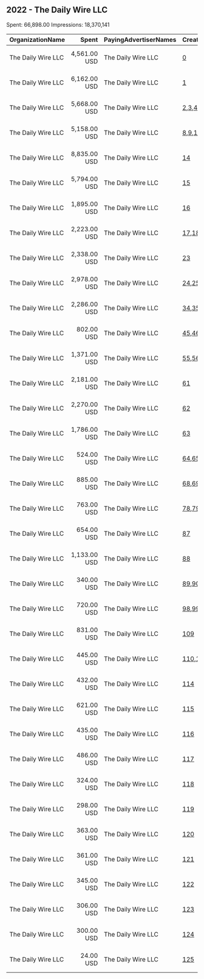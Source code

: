 ## 2022 - The Daily Wire LLC 
Spent: 66,898.00
Impressions: 18,370,141

|OrganizationName|Spent|PayingAdvertiserNames|CreativeUrls|Impressions|Genders|AgeBrackets|CountryCodes|BillingAddresses|CandidateBallotInformation|
|:---|---:|:---|:---|---:|:---|:---|:---|:---|:---|
|The Daily Wire LLC|4,561.00 USD|The Daily Wire LLC|[0](https://www.snap.com/political-ads/asset/8e4ec88b72a6ed5246a054b186ae8df2ec50831ff51bc0fcfe7ac85146284fb7?mediaType=mp4)|4,571,597|||united states|"1821 12th Avenue South, Suite 460,Nashville,37203,US"||
|The Daily Wire LLC|6,162.00 USD|The Daily Wire LLC|[1](https://www.snap.com/political-ads/asset/0b93f3586f7a6288190f7074ab7c45cb6a95868cf588ba5a5ba1da5b3e86e988?mediaType=mp4)|1,708,248||18+|united states|"1821 12th Avenue South, Suite 460,Nashville,37203,US"||
|The Daily Wire LLC|5,668.00 USD|The Daily Wire LLC|[2](https://www.snap.com/political-ads/asset/e459f7341973ff8e9668a13f8a55a958d129dce65269c1151ca580d24ac62f57?mediaType=mp4),[3](https://www.snap.com/political-ads/asset/e640a64ed2ca834c293cd55e3bfe1e788948cf3cbf5477e4e0edf44b991bb472?mediaType=mp4),[4](https://www.snap.com/political-ads/asset/73dcef4c5f239e24077cf11b2c2fc2af09d6654d4610f4e57b950c20639a2822?mediaType=mp4),[5](https://www.snap.com/political-ads/asset/110a6469663b20034850fe5660e0136952f72b355f7fa22795118ebb0efedb2b?mediaType=mp4),[6](https://www.snap.com/political-ads/asset/3f0b06f31f186db93b08f4dd45d33acbdfb28cb66b321e144c90aa212492f723?mediaType=mp4),[7](https://www.snap.com/political-ads/asset/c5b6fdf399a230806eb211fa77ab090e19fdbb64101aa85f48e99a09f8f2e9b8?mediaType=mp4)|1,671,650||18+|united states|"1821 12th Avenue South, Suite 460,Nashville,37203,US"||
|The Daily Wire LLC|5,158.00 USD|The Daily Wire LLC|[8](https://www.snap.com/political-ads/asset/e8644c7761813013569277368a607265f425c9e352efef9d66203afae41699bd?mediaType=mp4),[9](https://www.snap.com/political-ads/asset/6ae94b84cced5c4881f359064a33041886e5845d283dab534b8bf5be8a651a8c?mediaType=mp4),[10](https://www.snap.com/political-ads/asset/be61c5b01373df93d6c7a316469e057b6fd8acd6073da6beafb76e9f170ad995?mediaType=mp4),[11](https://www.snap.com/political-ads/asset/3a929e314433ae48a40db4a2307656a0967fff88814fe93b75f81a19d0b004c9?mediaType=mp4),[12](https://www.snap.com/political-ads/asset/cb4293439f117606db02c40f6a270a4271619995ea93329a40ba9f1c71dd1088?mediaType=mp4),[13](https://www.snap.com/political-ads/asset/fe733916148e2acf47849d4ddd7f717367d7b1f691c2191f5ca8dced05bb557c?mediaType=mp4)|1,619,653||18+|united states|"1821 12th Avenue South, Suite 460,Nashville,37203,US"||
|The Daily Wire LLC|8,835.00 USD|The Daily Wire LLC|[14](https://www.snap.com/political-ads/asset/af4187afbc5fa6687f30606684ddeb3ed01d1d60a7abad1b899581a47923d7b7?mediaType=mp4)|1,245,667||18+|united states|"1821 12th Avenue South, Suite 460,Nashville,37203,US"||
|The Daily Wire LLC|5,794.00 USD|The Daily Wire LLC|[15](https://www.snap.com/political-ads/asset/6366ce2c7dd63ead1332301d169805516a0d0434653a7b6bfa7024f60b18d66d?mediaType=mp4)|937,893||18+|united states|"1821 12th Avenue South, Suite 460,Nashville,37203,US"||
|The Daily Wire LLC|1,895.00 USD|The Daily Wire LLC|[16](https://www.snap.com/political-ads/asset/67fdc9f2f25a0e3896a3d0de9974099bdd9ef3f7eb3923d16f28a43fd63f661b?mediaType=mp4)|692,186||18+|united states|"1821 12th Avenue South, Suite 460,Nashville,37203,US"||
|The Daily Wire LLC|2,223.00 USD|The Daily Wire LLC|[17](https://www.snap.com/political-ads/asset/e459f7341973ff8e9668a13f8a55a958d129dce65269c1151ca580d24ac62f57?mediaType=mp4),[18](https://www.snap.com/political-ads/asset/e640a64ed2ca834c293cd55e3bfe1e788948cf3cbf5477e4e0edf44b991bb472?mediaType=mp4),[19](https://www.snap.com/political-ads/asset/73dcef4c5f239e24077cf11b2c2fc2af09d6654d4610f4e57b950c20639a2822?mediaType=mp4),[20](https://www.snap.com/political-ads/asset/110a6469663b20034850fe5660e0136952f72b355f7fa22795118ebb0efedb2b?mediaType=mp4),[21](https://www.snap.com/political-ads/asset/3f0b06f31f186db93b08f4dd45d33acbdfb28cb66b321e144c90aa212492f723?mediaType=mp4),[22](https://www.snap.com/political-ads/asset/c5b6fdf399a230806eb211fa77ab090e19fdbb64101aa85f48e99a09f8f2e9b8?mediaType=mp4)|645,924||18+|united states|"1821 12th Avenue South, Suite 460,Nashville,37203,US"||
|The Daily Wire LLC|2,338.00 USD|The Daily Wire LLC|[23](https://www.snap.com/political-ads/asset/1550a79caac2e48e81a96c20c0fe21eb22ca222b47cde4a9b1957b275217aada?mediaType=mp4)|613,541||18+|united states|"1821 12th Avenue South, Suite 460,Nashville,37203,US"||
|The Daily Wire LLC|2,978.00 USD|The Daily Wire LLC|[24](https://www.snap.com/political-ads/asset/e7f5c252471c46647ac3a798c7345f78867d724b6d461f29e42a615eb12ee263?mediaType=mp4),[25](https://www.snap.com/political-ads/asset/6fc36f9de1b9a7a0e288bedd0e6c4157e96a2b0c7fc9175d46e985edf3c8405f?mediaType=mp4),[26](https://www.snap.com/political-ads/asset/8d3b59ed04bc0cc548af1e53b05f876dce24548a80a101d6cf5ae9f550102566?mediaType=mp4),[27](https://www.snap.com/political-ads/asset/e8c91551f3128971159623011914a65abe45be85a286df0912fb366f15e50ca4?mediaType=mp4),[28](https://www.snap.com/political-ads/asset/c36969d36a68c5b10ef326154714f1c731b35943f02ccadb4f3255512073ce28?mediaType=mp4),[29](https://www.snap.com/political-ads/asset/71f610876e914421c4ee3be21141d49ccb8eb8beb598e486a8f84f3e4fdb0cd2?mediaType=mp4),[30](https://www.snap.com/political-ads/asset/539a39bb2e65cf9d43a6534a27c288c92584fe38bfae3fea44b3906de184cfec?mediaType=mp4),[31](https://www.snap.com/political-ads/asset/8c54cda1bf5b4a966607dfdca5721cb6f2a47ac2839065fce6aad4ff83866bca?mediaType=mp4),[32](https://www.snap.com/political-ads/asset/256f0c050e1e0406aae75634ea59699370eceab2d5c1f53111f9856d90ed4baf?mediaType=mp4),[33](https://www.snap.com/political-ads/asset/eeb231645028041f00e7fe3a08772c1228dff830f50571cc117fe701c3ffc266?mediaType=mp4)|549,582||18+|united states|"1821 12th Avenue South, Suite 460,Nashville,37203,US"||
|The Daily Wire LLC|2,286.00 USD|The Daily Wire LLC|[34](https://www.snap.com/political-ads/asset/f2b4dd036a2e364a2ddd3ea72b0c9b57a6d50909d923b45cde35787b88fb6bd4?mediaType=mp4),[35](https://www.snap.com/political-ads/asset/d7e69ad1629cc7dbb588c5698919a1876c3073e5318ee971e14f1ee811fb2d4a?mediaType=mp4),[36](https://www.snap.com/political-ads/asset/72091edd56f03fcd9d58588c6a1791e3233dde51d5284bc152c6df8b1d884272?mediaType=mp4),[37](https://www.snap.com/political-ads/asset/b74a5a15a4577a436b9b689ee85c6a4dceed58995ec7914e9cb05df71f2bc4fe?mediaType=mp4),[38](https://www.snap.com/political-ads/asset/9648a79eb2f95115000df2ea77c19894a2e6e5af22a39a627b8752865ad64c1f?mediaType=mp4),[39](https://www.snap.com/political-ads/asset/295a9a467bac1db56f33a034dd88b073caa588019be21b97401e8975d4101159?mediaType=mp4),[40](https://www.snap.com/political-ads/asset/0b6e72ff7742829a4c2ef4925817f4a2c9350b9af09adfbe600674aa053a1fde?mediaType=mp4),[41](https://www.snap.com/political-ads/asset/9d1f6a6f32e40439562b740cb077c193d7771f72a62205ba97605c3e0394e855?mediaType=mp4),[42](https://www.snap.com/political-ads/asset/63758faa96a1b8858882a95b72597cf4588bdec620077c6f38bf8ced1cecb014?mediaType=mp4),[43](https://www.snap.com/political-ads/asset/0f509b97f4d34a2eb6655fe2300fdaa2fcd3a447577d28fefffea8f53aa36b02?mediaType=mp4),[44](https://www.snap.com/political-ads/asset/9a28e05739d65fac00fb04426b3f6ceffbb0e8157ae998ef09383b2071b06572?mediaType=mp4)|505,741||18+|united states|"1821 12th Avenue South, Suite 460,Nashville,37203,US"||
|The Daily Wire LLC|802.00 USD|The Daily Wire LLC|[45](https://www.snap.com/political-ads/asset/2e8ca9adb569d1464342522c0399a8452bf702684e056429ac47504aa153aaac?mediaType=mp4),[46](https://www.snap.com/political-ads/asset/a1ef5fd4dc3125269d97a19f45d32577a758603debdc78c19718d8684ecf8a52?mediaType=mp4),[47](https://www.snap.com/political-ads/asset/3ff55510dc77a469f53a98e470db184edf4dc661ab5b562f2a324fa3fd9d1c93?mediaType=mp4),[48](https://www.snap.com/political-ads/asset/09410da84e5a6308e8e77cdd4f2d11f8b0bc893b261fba4de07f1b0be3c7811b?mediaType=mp4),[49](https://www.snap.com/political-ads/asset/10c71ee6316e13adf69790e413cd1341999210c67134b06d3389ffc798ce493b?mediaType=mp4),[50](https://www.snap.com/political-ads/asset/99dd68eedbb5bfa8e97579e66a136c16cef98f2d5a4b41e1f68a0e5b281a55b9?mediaType=mp4),[51](https://www.snap.com/political-ads/asset/04b408803cd1cbaf8982a32c60a85e17dd85d3c2703a45c9b670357f5572ac22?mediaType=mp4),[52](https://www.snap.com/political-ads/asset/7a1e70a7b76679b3fe2664e0972ab7d56dc8704146dc3d4e9f83b63110ba5b3c?mediaType=mp4),[53](https://www.snap.com/political-ads/asset/289f6b2f18635066eb308e87cde4c92db562bd459cfccbb274db887c1b5e6915?mediaType=mp4),[54](https://www.snap.com/political-ads/asset/489089d5f78f939f1968b022a775bc630b6a6ab9bd2a246e469fd3a115ba21a8?mediaType=mp4)|365,027||18+|united states|"1821 12th Avenue South, Suite 460,Nashville,37203,US"||
|The Daily Wire LLC|1,371.00 USD|The Daily Wire LLC|[55](https://www.snap.com/political-ads/asset/e8644c7761813013569277368a607265f425c9e352efef9d66203afae41699bd?mediaType=mp4),[56](https://www.snap.com/political-ads/asset/6ae94b84cced5c4881f359064a33041886e5845d283dab534b8bf5be8a651a8c?mediaType=mp4),[57](https://www.snap.com/political-ads/asset/be61c5b01373df93d6c7a316469e057b6fd8acd6073da6beafb76e9f170ad995?mediaType=mp4),[58](https://www.snap.com/political-ads/asset/3a929e314433ae48a40db4a2307656a0967fff88814fe93b75f81a19d0b004c9?mediaType=mp4),[59](https://www.snap.com/political-ads/asset/cb4293439f117606db02c40f6a270a4271619995ea93329a40ba9f1c71dd1088?mediaType=mp4),[60](https://www.snap.com/political-ads/asset/fe733916148e2acf47849d4ddd7f717367d7b1f691c2191f5ca8dced05bb557c?mediaType=mp4)|336,546||18+|united states|"1821 12th Avenue South, Suite 460,Nashville,37203,US"||
|The Daily Wire LLC|2,181.00 USD|The Daily Wire LLC|[61](https://www.snap.com/political-ads/asset/e7eee01b193051b1427830d81d3f2eac72ebc1e0603d966b4c984ab282aa5bd5?mediaType=mp4)|277,696||18+|united states|"1821 12th Avenue South, Suite 460,Nashville,37203,US"||
|The Daily Wire LLC|2,270.00 USD|The Daily Wire LLC|[62](https://www.snap.com/political-ads/asset/e7eee01b193051b1427830d81d3f2eac72ebc1e0603d966b4c984ab282aa5bd5?mediaType=mp4)|274,524||18+|united states|"1821 12th Avenue South, Suite 460,Nashville,37203,US"||
|The Daily Wire LLC|1,786.00 USD|The Daily Wire LLC|[63](https://www.snap.com/political-ads/asset/c562d6c9ab93fe770ad0fc3b3a60250c517e3efec3f0ab5caf68b77a224e539d?mediaType=jpg)|247,124|||united states|"1821 12th Avenue South, Suite 460,Nashville,37203,US"||
|The Daily Wire LLC|524.00 USD|The Daily Wire LLC|[64](https://www.snap.com/political-ads/asset/89917d526f7b8c3e7137cfffedbe5998408605b7b62643e725b9ed55317ed16b?mediaType=mp4),[65](https://www.snap.com/political-ads/asset/a5a87b329db32ad41318d1723bb42ea520ec0f48bfb298371a0352d76ed10f0b?mediaType=mp4),[66](https://www.snap.com/political-ads/asset/bac12dba9a10d640b8a44f9044a6df0442d4f6febc435a9c623fa9e78e4d04bc?mediaType=mp4),[67](https://www.snap.com/political-ads/asset/fef3353603cd3082e629c5789c6278a995380c840cf40bb44e7efe982cbc0627?mediaType=mp4)|239,425||18+|united states|"1821 12th Avenue South, Suite 460,Nashville,37203,US"||
|The Daily Wire LLC|885.00 USD|The Daily Wire LLC|[68](https://www.snap.com/political-ads/asset/e7f5c252471c46647ac3a798c7345f78867d724b6d461f29e42a615eb12ee263?mediaType=mp4),[69](https://www.snap.com/political-ads/asset/6fc36f9de1b9a7a0e288bedd0e6c4157e96a2b0c7fc9175d46e985edf3c8405f?mediaType=mp4),[70](https://www.snap.com/political-ads/asset/8d3b59ed04bc0cc548af1e53b05f876dce24548a80a101d6cf5ae9f550102566?mediaType=mp4),[71](https://www.snap.com/political-ads/asset/e8c91551f3128971159623011914a65abe45be85a286df0912fb366f15e50ca4?mediaType=mp4),[72](https://www.snap.com/political-ads/asset/c36969d36a68c5b10ef326154714f1c731b35943f02ccadb4f3255512073ce28?mediaType=mp4),[73](https://www.snap.com/political-ads/asset/71f610876e914421c4ee3be21141d49ccb8eb8beb598e486a8f84f3e4fdb0cd2?mediaType=mp4),[74](https://www.snap.com/political-ads/asset/539a39bb2e65cf9d43a6534a27c288c92584fe38bfae3fea44b3906de184cfec?mediaType=mp4),[75](https://www.snap.com/political-ads/asset/8c54cda1bf5b4a966607dfdca5721cb6f2a47ac2839065fce6aad4ff83866bca?mediaType=mp4),[76](https://www.snap.com/political-ads/asset/256f0c050e1e0406aae75634ea59699370eceab2d5c1f53111f9856d90ed4baf?mediaType=mp4),[77](https://www.snap.com/political-ads/asset/eeb231645028041f00e7fe3a08772c1228dff830f50571cc117fe701c3ffc266?mediaType=mp4)|214,815||18+|united states|"1821 12th Avenue South, Suite 460,Nashville,37203,US"||
|The Daily Wire LLC|763.00 USD|The Daily Wire LLC|[78](https://www.snap.com/political-ads/asset/931d26afb1e98b426e2044f2f64b0022704f6f7e040bb0560eaca94b0ba51324?mediaType=mp4),[79](https://www.snap.com/political-ads/asset/9b479af11b7fab15118f31dcd9565372054f63e32f7a99060585abdae9246993?mediaType=mp4),[80](https://www.snap.com/political-ads/asset/4204cc6a8b556f3a755376635452ca12ac953124fad47a523888f79a40fbe6cb?mediaType=mp4),[81](https://www.snap.com/political-ads/asset/2c671fef271b3bafc879240a099733e3cda94e232be4670aa9dbe896c9dcdac7?mediaType=mp4),[82](https://www.snap.com/political-ads/asset/0e8b082f02b20a96b8a361647b78396aa565a4feed9efeb7ca58912ddcfd1424?mediaType=mp4),[83](https://www.snap.com/political-ads/asset/e8c79baaf9162fce9547e0cd9f4744b6c0bcdb55068391ce1b2a42e7a01eb689?mediaType=mp4),[84](https://www.snap.com/political-ads/asset/abb13c60bc8109fa47f06fc195f657962087bf33cd69792d724c75136f8eb8eb?mediaType=mp4),[85](https://www.snap.com/political-ads/asset/442dd2bb569da1f3e87f0de229ce40a07f470a3465ed3729452b2658c5f0f448?mediaType=mp4),[86](https://www.snap.com/political-ads/asset/2569c3b73caaec81d73c23b8cd96b2746cc5dbf1a4665c07560f41d3ba47f870?mediaType=mp4)|199,019||18+|united states|"1821 12th Avenue South, Suite 460,Nashville,37203,US"||
|The Daily Wire LLC|654.00 USD|The Daily Wire LLC|[87](https://www.snap.com/political-ads/asset/1550a79caac2e48e81a96c20c0fe21eb22ca222b47cde4a9b1957b275217aada?mediaType=mp4)|185,331||18+|united states|"1821 12th Avenue South, Suite 460,Nashville,37203,US"||
|The Daily Wire LLC|1,133.00 USD|The Daily Wire LLC|[88](https://www.snap.com/political-ads/asset/66046377170b4fdbe0edc9d71cdd12feffe21cbbe0a5683a2bc7a276732c3068?mediaType=mp4)|176,585||18+|united states|"1821 12th Avenue South, Suite 460,Nashville,37203,US"||
|The Daily Wire LLC|340.00 USD|The Daily Wire LLC|[89](https://www.snap.com/political-ads/asset/931d26afb1e98b426e2044f2f64b0022704f6f7e040bb0560eaca94b0ba51324?mediaType=mp4),[90](https://www.snap.com/political-ads/asset/9b479af11b7fab15118f31dcd9565372054f63e32f7a99060585abdae9246993?mediaType=mp4),[91](https://www.snap.com/political-ads/asset/4204cc6a8b556f3a755376635452ca12ac953124fad47a523888f79a40fbe6cb?mediaType=mp4),[92](https://www.snap.com/political-ads/asset/2c671fef271b3bafc879240a099733e3cda94e232be4670aa9dbe896c9dcdac7?mediaType=mp4),[93](https://www.snap.com/political-ads/asset/0e8b082f02b20a96b8a361647b78396aa565a4feed9efeb7ca58912ddcfd1424?mediaType=mp4),[94](https://www.snap.com/political-ads/asset/e8c79baaf9162fce9547e0cd9f4744b6c0bcdb55068391ce1b2a42e7a01eb689?mediaType=mp4),[95](https://www.snap.com/political-ads/asset/abb13c60bc8109fa47f06fc195f657962087bf33cd69792d724c75136f8eb8eb?mediaType=mp4),[96](https://www.snap.com/political-ads/asset/442dd2bb569da1f3e87f0de229ce40a07f470a3465ed3729452b2658c5f0f448?mediaType=mp4),[97](https://www.snap.com/political-ads/asset/2569c3b73caaec81d73c23b8cd96b2746cc5dbf1a4665c07560f41d3ba47f870?mediaType=mp4)|173,916||18+|united states|"1821 12th Avenue South, Suite 460,Nashville,37203,US"||
|The Daily Wire LLC|720.00 USD|The Daily Wire LLC|[98](https://www.snap.com/political-ads/asset/f2b4dd036a2e364a2ddd3ea72b0c9b57a6d50909d923b45cde35787b88fb6bd4?mediaType=mp4),[99](https://www.snap.com/political-ads/asset/d7e69ad1629cc7dbb588c5698919a1876c3073e5318ee971e14f1ee811fb2d4a?mediaType=mp4),[100](https://www.snap.com/political-ads/asset/72091edd56f03fcd9d58588c6a1791e3233dde51d5284bc152c6df8b1d884272?mediaType=mp4),[101](https://www.snap.com/political-ads/asset/b74a5a15a4577a436b9b689ee85c6a4dceed58995ec7914e9cb05df71f2bc4fe?mediaType=mp4),[102](https://www.snap.com/political-ads/asset/9648a79eb2f95115000df2ea77c19894a2e6e5af22a39a627b8752865ad64c1f?mediaType=mp4),[103](https://www.snap.com/political-ads/asset/295a9a467bac1db56f33a034dd88b073caa588019be21b97401e8975d4101159?mediaType=mp4),[104](https://www.snap.com/political-ads/asset/0b6e72ff7742829a4c2ef4925817f4a2c9350b9af09adfbe600674aa053a1fde?mediaType=mp4),[105](https://www.snap.com/political-ads/asset/9d1f6a6f32e40439562b740cb077c193d7771f72a62205ba97605c3e0394e855?mediaType=mp4),[106](https://www.snap.com/political-ads/asset/63758faa96a1b8858882a95b72597cf4588bdec620077c6f38bf8ced1cecb014?mediaType=mp4),[107](https://www.snap.com/political-ads/asset/0f509b97f4d34a2eb6655fe2300fdaa2fcd3a447577d28fefffea8f53aa36b02?mediaType=mp4),[108](https://www.snap.com/political-ads/asset/9a28e05739d65fac00fb04426b3f6ceffbb0e8157ae998ef09383b2071b06572?mediaType=mp4)|153,904||18+|united states|"1821 12th Avenue South, Suite 460,Nashville,37203,US"||
|The Daily Wire LLC|831.00 USD|The Daily Wire LLC|[109](https://www.snap.com/political-ads/asset/8e4ec88b72a6ed5246a054b186ae8df2ec50831ff51bc0fcfe7ac85146284fb7?mediaType=mp4)|138,883|||united states|"1821 12th Avenue South, Suite 460,Nashville,37203,US"||
|The Daily Wire LLC|445.00 USD|The Daily Wire LLC|[110](https://www.snap.com/political-ads/asset/89917d526f7b8c3e7137cfffedbe5998408605b7b62643e725b9ed55317ed16b?mediaType=mp4),[111](https://www.snap.com/political-ads/asset/a5a87b329db32ad41318d1723bb42ea520ec0f48bfb298371a0352d76ed10f0b?mediaType=mp4),[112](https://www.snap.com/political-ads/asset/bac12dba9a10d640b8a44f9044a6df0442d4f6febc435a9c623fa9e78e4d04bc?mediaType=mp4),[113](https://www.snap.com/political-ads/asset/fef3353603cd3082e629c5789c6278a995380c840cf40bb44e7efe982cbc0627?mediaType=mp4)|116,765||18+|united states|"1821 12th Avenue South, Suite 460,Nashville,37203,US"||
|The Daily Wire LLC|432.00 USD|The Daily Wire LLC|[114](https://www.snap.com/political-ads/asset/197c9f24521afc1ae3b5b9f96644754d7f1e0cbd68f68db8c301394edc0d52a5?mediaType=mp4)|66,836||18+|united states|"1821 12th Avenue South, Suite 460,Nashville,37203,US"||
|The Daily Wire LLC|621.00 USD|The Daily Wire LLC|[115](https://www.snap.com/political-ads/asset/fcf3fb8b9a324e6d1c982b59e7c13e71ff7277be96734e9eb4daa80f99a84c97?mediaType=jpg)|64,718||18+|united states|"1821 12th Avenue South, Suite 460,Nashville,37203,US"||
|The Daily Wire LLC|435.00 USD|The Daily Wire LLC|[116](https://www.snap.com/political-ads/asset/0d8204de648b99179a1feff5052f58f8fdd22f062cb439586f4c094730fa9dfb?mediaType=jpg)|55,654||18+|united states|"1821 12th Avenue South, Suite 460,Nashville,37203,US"||
|The Daily Wire LLC|486.00 USD|The Daily Wire LLC|[117](https://www.snap.com/political-ads/asset/197c9f24521afc1ae3b5b9f96644754d7f1e0cbd68f68db8c301394edc0d52a5?mediaType=mp4)|55,580||18+|united states|"1821 12th Avenue South, Suite 460,Nashville,37203,US"||
|The Daily Wire LLC|324.00 USD|The Daily Wire LLC|[118](https://www.snap.com/political-ads/asset/fcf3fb8b9a324e6d1c982b59e7c13e71ff7277be96734e9eb4daa80f99a84c97?mediaType=jpg)|50,648||18+|united states|"1821 12th Avenue South, Suite 460,Nashville,37203,US"||
|The Daily Wire LLC|298.00 USD|The Daily Wire LLC|[119](https://www.snap.com/political-ads/asset/0b93f3586f7a6288190f7074ab7c45cb6a95868cf588ba5a5ba1da5b3e86e988?mediaType=mp4)|46,536||18+|united states|"1821 12th Avenue South, Suite 460,Nashville,37203,US"||
|The Daily Wire LLC|363.00 USD|The Daily Wire LLC|[120](https://www.snap.com/political-ads/asset/6a07dcee5ef567bd93c1383c382893fb57db8dd8822a9fc3235404625f916afd?mediaType=jpg)|44,035||18+|united states|"1821 12th Avenue South, Suite 460,Nashville,37203,US"||
|The Daily Wire LLC|361.00 USD|The Daily Wire LLC|[121](https://www.snap.com/political-ads/asset/6a07dcee5ef567bd93c1383c382893fb57db8dd8822a9fc3235404625f916afd?mediaType=jpg)|40,176||18+|united states|"1821 12th Avenue South, Suite 460,Nashville,37203,US"||
|The Daily Wire LLC|345.00 USD|The Daily Wire LLC|[122](https://www.snap.com/political-ads/asset/0d8204de648b99179a1feff5052f58f8fdd22f062cb439586f4c094730fa9dfb?mediaType=jpg)|35,943||18+|united states|"1821 12th Avenue South, Suite 460,Nashville,37203,US"||
|The Daily Wire LLC|306.00 USD|The Daily Wire LLC|[123](https://www.snap.com/political-ads/asset/0b93f3586f7a6288190f7074ab7c45cb6a95868cf588ba5a5ba1da5b3e86e988?mediaType=mp4)|31,917||18+|united states|"1821 12th Avenue South, Suite 460,Nashville,37203,US"||
|The Daily Wire LLC|300.00 USD|The Daily Wire LLC|[124](https://www.snap.com/political-ads/asset/c8d45179fb59caccdc936de8579f6f29d095f0bbb02e222b190ea4dcf93630dc?mediaType=mp4)|14,782||18+|united states|"1821 12th Avenue South, Suite 460,Nashville,37203,US"||
|The Daily Wire LLC|24.00 USD|The Daily Wire LLC|[125](https://www.snap.com/political-ads/asset/a1fab66d5313d168250183cac8b7ea23cbd5b50bc032c324f0249e9d236cf077?mediaType=mp4)|2,074||18+|united states|"1821 12th Avenue South, Suite 460,Nashville,37203,US"||
